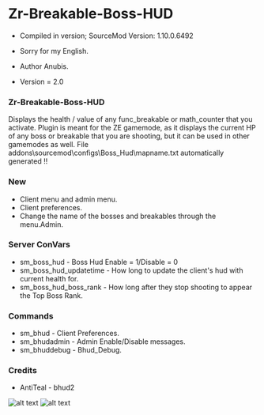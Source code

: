 # Zr-Breakable-Boss-HUD

* Compiled in version; SourceMod Version: 1.10.0.6492
* Sorry for my English.

* Author Anubis.
* Version = 2.0

### Zr-Breakable-Boss-HUD
Displays the health / value of any func_breakable or math_counter that you activate.
Plugin is meant for the ZE gamemode, as it displays the current HP of any boss or breakable that you are shooting, but it can be used in other gamemodes as well.
File addons\sourcemod\configs\Boss_Hud\mapname.txt
automatically generated !!

### New

* Client menu and admin menu.
* Client preferences.
* Change the name of the bosses and breakables through the menu.Admin.

### Server ConVars

* sm_boss_hud - Boss Hud Enable = 1/Disable = 0
* sm_boss_hud_updatetime - How long to update the client's hud with current health for.
* sm_boss_hud_boss_rank - How long after they stop shooting to appear the Top Boss Rank.

### Commands

* sm_bhud - Client Preferences.
* sm_bhudadmin - Admin Enable/Disable messages.
* sm_bhuddebug - Bhud_Debug.

### Credits

* AntiTeal - bhud2

![alt text](https://i.ibb.co/8NyDKQT/1.jpg)
![alt text](https://i.ibb.co/279Mm3D/2.jpg)